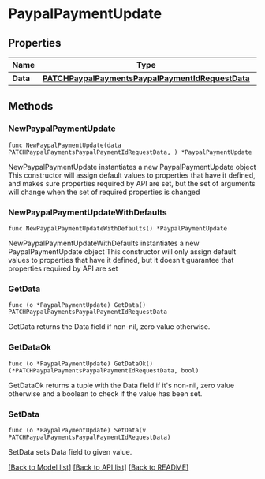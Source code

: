 # PaypalPaymentUpdate

## Properties

Name | Type | Description | Notes
------------ | ------------- | ------------- | -------------
**Data** | [**PATCHPaypalPaymentsPaypalPaymentIdRequestData**](PATCHPaypalPaymentsPaypalPaymentIdRequestData.md) |  | 

## Methods

### NewPaypalPaymentUpdate

`func NewPaypalPaymentUpdate(data PATCHPaypalPaymentsPaypalPaymentIdRequestData, ) *PaypalPaymentUpdate`

NewPaypalPaymentUpdate instantiates a new PaypalPaymentUpdate object
This constructor will assign default values to properties that have it defined,
and makes sure properties required by API are set, but the set of arguments
will change when the set of required properties is changed

### NewPaypalPaymentUpdateWithDefaults

`func NewPaypalPaymentUpdateWithDefaults() *PaypalPaymentUpdate`

NewPaypalPaymentUpdateWithDefaults instantiates a new PaypalPaymentUpdate object
This constructor will only assign default values to properties that have it defined,
but it doesn't guarantee that properties required by API are set

### GetData

`func (o *PaypalPaymentUpdate) GetData() PATCHPaypalPaymentsPaypalPaymentIdRequestData`

GetData returns the Data field if non-nil, zero value otherwise.

### GetDataOk

`func (o *PaypalPaymentUpdate) GetDataOk() (*PATCHPaypalPaymentsPaypalPaymentIdRequestData, bool)`

GetDataOk returns a tuple with the Data field if it's non-nil, zero value otherwise
and a boolean to check if the value has been set.

### SetData

`func (o *PaypalPaymentUpdate) SetData(v PATCHPaypalPaymentsPaypalPaymentIdRequestData)`

SetData sets Data field to given value.



[[Back to Model list]](../README.md#documentation-for-models) [[Back to API list]](../README.md#documentation-for-api-endpoints) [[Back to README]](../README.md)


